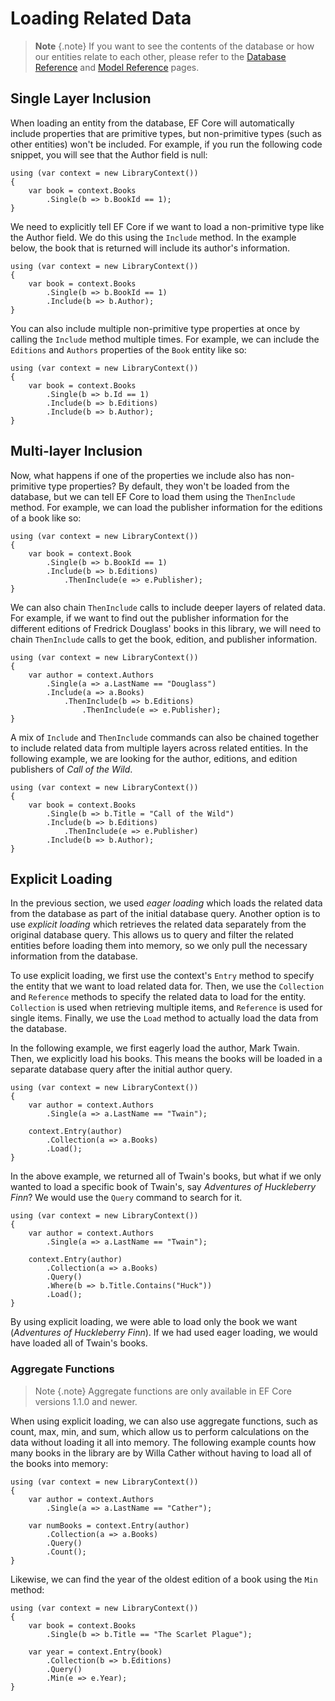 # Loading Related Data  
 
> **Note** {.note} 
> If you want to see the contents of the database or how our entities relate to each other, please refer to the [Database Reference](database-reference.md) and [Model Reference](model-reference) pages. 
 
## Single Layer Inclusion 
 
When loading an entity from the database, EF Core will automatically include properties that are primitive types, but non-primitive types (such as other entities) won't be included. For example, if you run the following code snippet, you will see that the Author field is null: 
 
```{.snippet} 
using (var context = new LibraryContext()) 
{ 
	var book = context.Books 
		.Single(b => b.BookId == 1); 
} 
``` 
 
We need to explicitly tell EF Core if we want to load a non-primitive type like the Author field. We do this using the `Include` method. In the example below, the book that is returned will include its author's information. 
 
```{.snippet} 
using (var context = new LibraryContext()) 
{ 
	var book = context.Books 
		.Single(b => b.BookId == 1) 
		.Include(b => b.Author); 
} 
``` 
 
You can also include multiple non-primitive type properties at once by calling the `Include` method multiple times. For example, we can include the `Editions` and `Authors` properties of the `Book` entity like so:  
 
```{.snippet} 
using (var context = new LibraryContext()) 
{ 
	var book = context.Books 
		.Single(b => b.Id == 1) 
		.Include(b => b.Editions) 
		.Include(b => b.Author); 
} 
``` 
 
## Multi-layer Inclusion 
 
Now, what happens if one of the properties we include also has non-primitive type properties? By default, they won't be loaded from the database, but we can tell EF Core to load them using the `ThenInclude` method. For example, we can load the publisher information for the editions of a book like so: 
 
```{.snippet} 
using (var context = new LibraryContext()) 
{ 
	var book = context.Book 
		.Single(b => b.BookId == 1) 
		.Include(b => b.Editions) 
			.ThenInclude(e => e.Publisher); 
} 
``` 
 
We can also chain `ThenInclude` calls to include deeper layers of related data. For example, if we want to find out the publisher information for the different editions of Fredrick Douglass' books in this library, we will need to chain `ThenInclude` calls to get the book, edition, and publisher information. 
 
```{.snippet} 
using (var context = new LibraryContext()) 
{ 
	var author = context.Authors 
		.Single(a => a.LastName == "Douglass") 
		.Include(a => a.Books) 
			.ThenInclude(b => b.Editions) 
				.ThenInclude(e => e.Publisher); 
} 
``` 
 
A mix of `Include` and `ThenInclude` commands can also be chained together to include related data from multiple layers across related entities. In the following example, we are looking for the author, editions, and edition publishers of _Call of the Wild_. 
 
```{.snippet} 
using (var context = new LibraryContext()) 
{ 
	var book = context.Books 
		.Single(b => b.Title = "Call of the Wild") 
		.Include(b => b.Editions) 
			.ThenInclude(e => e.Publisher) 
		.Include(b => b.Author); 
} 
``` 
 
## Explicit Loading 
 
In the previous section, we used *eager loading* which loads the related data from the database as part of the initial database query. Another option is to use *explicit loading* which retrieves the related data separately from the original database query. This allows us to query and filter the related entities before loading them into memory, so we only pull the necessary information from the database. 
 
To use explicit loading, we first use the context's `Entry` method to specify the entity that we want to load related data for. Then, we use the `Collection` and `Reference` methods to specify the related data to load for the entity. `Collection` is used when retrieving multiple items, and `Reference` is used for single items. Finally, we use the `Load` method to actually load the data from the database.  
 
In the following example, we first eagerly load the author, Mark Twain. Then, we explicitly load his books. This means the books will be loaded in a separate database query after the initial author query. 
 
```{.snippet} 
using (var context = new LibraryContext()) 
{ 
    var author = context.Authors 
        .Single(a => a.LastName == "Twain"); 
 
    context.Entry(author) 
        .Collection(a => a.Books) 
        .Load(); 
} 
``` 
 
In the above example, we returned all of Twain's books, but what if we only wanted to load a specific book of Twain's, say _Adventures of Huckleberry Finn_? We would use the `Query` command to search for it. 
 
```{.snippet} 
using (var context = new LibraryContext()) 
{ 
    var author = context.Authors 
        .Single(a => a.LastName == "Twain"); 
 
    context.Entry(author) 
        .Collection(a => a.Books) 
        .Query() 
        .Where(b => b.Title.Contains("Huck")) 
        .Load(); 
} 
``` 
 
By using explicit loading, we were able to load only the book we want (_Adventures of Huckleberry Finn_). If we had used eager loading, we would have loaded all of Twain's books. 
 
### Aggregate Functions 
 
> Note {.note}
> Aggregate functions are only available in EF Core versions 1.1.0 and newer.

When using explicit loading, we can also use aggregate functions, such as count, max, min, and sum, which allow us to perform calculations on the data without loading it all into memory. The following example counts how many books in the library are by Willa Cather without having to load all of the books into memory: 
 
```{.snippet} 
using (var context = new LibraryContext()) 
{ 
    var author = context.Authors 
        .Single(a => a.LastName == "Cather"); 
 
    var numBooks = context.Entry(author) 
        .Collection(a => a.Books) 
        .Query() 
        .Count(); 
} 
``` 
 
Likewise, we can find the year of the oldest edition of a book using the `Min` method: 
 
```{.snippet} 
using (var context = new LibraryContext()) 
{ 
    var book = context.Books 
        .Single(b => b.Title == "The Scarlet Plague"); 
 
    var year = context.Entry(book) 
        .Collection(b => b.Editions) 
        .Query() 
        .Min(e => e.Year); 
} 
``` 
 
